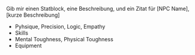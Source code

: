 Gib mir einen Statblock, eine Beschreibung, und ein Zitat für [NPC Name], [kurze Beschreibung]

<Name>
<Zitat>

<Beschreibung>

- Pyhsique, Precision, Logic, Empathy
- Skills
- Mental Toughness, Physical Toughness
- Equipment